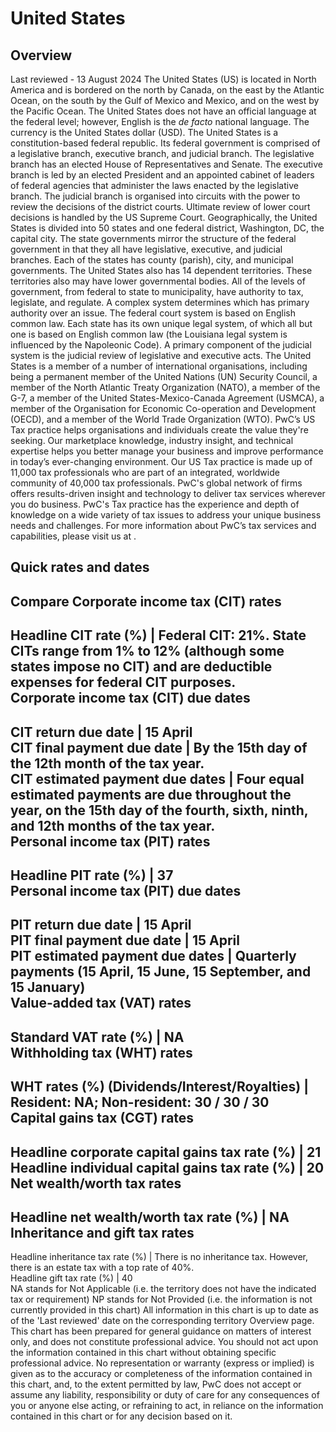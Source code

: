 # United States
## Overview
Last reviewed - 13 August 2024
The United States (US) is located in North America and is bordered on the north by Canada, on the east by the Atlantic Ocean, on the south by the Gulf of Mexico and Mexico, and on the west by the Pacific Ocean. The United States does not have an official language at the federal level; however, English is the _de facto_ national language. The currency is the United States dollar (USD).
The United States is a constitution-based federal republic. Its federal government is comprised of a legislative branch, executive branch, and judicial branch. The legislative branch has an elected House of Representatives and Senate. The executive branch is led by an elected President and an appointed cabinet of leaders of federal agencies that administer the laws enacted by the legislative branch. The judicial branch is organised into circuits with the power to review the decisions of the district courts. Ultimate review of lower court decisions is handled by the US Supreme Court.
Geographically, the United States is divided into 50 states and one federal district, Washington, DC, the capital city. The state governments mirror the structure of the federal government in that they all have legislative, executive, and judicial branches. Each of the states has county (parish), city, and municipal governments. The United States also has 14 dependent territories. These territories also may have lower governmental bodies.
All of the levels of government, from federal to state to municipality, have authority to tax, legislate, and regulate. A complex system determines which has primary authority over an issue.
The federal court system is based on English common law. Each state has its own unique legal system, of which all but one is based on English common law (the Louisiana legal system is influenced by the Napoleonic Code). A primary component of the judicial system is the judicial review of legislative and executive acts.
The United States is a member of a number of international organisations, including being a permanent member of the United Nations (UN) Security Council, a member of the North Atlantic Treaty Organization (NATO), a member of the G-7, a member of the United States-Mexico-Canada Agreement (USMCA), a member of the Organisation for Economic Co-operation and Development (OECD), and a member of the World Trade Organization (WTO).
PwC’s US Tax practice helps organisations and individuals create the value they're seeking. Our marketplace knowledge, industry insight, and technical expertise helps you better manage your business and improve performance in today’s ever-changing environment. Our US Tax practice is made up of 11,000 tax professionals who are part of an integrated, worldwide community of 40,000 tax professionals. PwC's global network of firms offers results-driven insight and technology to deliver tax services wherever you do business. PwC's Tax practice has the experience and depth of knowledge on a wide variety of tax issues to address your unique business needs and challenges.
For more information about PwC’s tax services and capabilities, please visit us at .
## Quick rates and dates
Compare
Corporate income tax (CIT) rates   
---  
Headline CIT rate (%) |  Federal CIT: 21%. State CITs range from 1% to 12% (although some states impose no CIT) and are deductible expenses for federal CIT purposes.  
Corporate income tax (CIT) due dates   
---  
CIT return due date |  15 April  
CIT final payment due date |  By the 15th day of the 12th month of the tax year.  
CIT estimated payment due dates |  Four equal estimated payments are due throughout the year, on the 15th day of the fourth, sixth, ninth, and 12th months of the tax year.  
Personal income tax (PIT) rates   
---  
Headline PIT rate (%) |  37  
Personal income tax (PIT) due dates   
---  
PIT return due date |  15 April  
PIT final payment due date |  15 April  
PIT estimated payment due dates |  Quarterly payments (15 April, 15 June, 15 September, and 15 January)  
Value-added tax (VAT) rates   
---  
Standard VAT rate (%) |  NA  
Withholding tax (WHT) rates   
---  
WHT rates (%) (Dividends/Interest/Royalties) |  Resident: NA; Non-resident: 30 / 30 / 30  
Capital gains tax (CGT) rates   
---  
Headline corporate capital gains tax rate (%) |  21  
Headline individual capital gains tax rate (%) |  20  
Net wealth/worth tax rates   
---  
Headline net wealth/worth tax rate (%) |  NA  
Inheritance and gift tax rates   
---  
Headline inheritance tax rate (%) |  There is no inheritance tax. However, there is an estate tax with a top rate of 40%.  
Headline gift tax rate (%) |  40  
NA stands for Not Applicable (i.e. the territory does not have the indicated tax or requirement)
NP stands for Not Provided (i.e. the information is not currently provided in this chart) 
All information in this chart is up to date as of the 'Last reviewed' date on the corresponding territory Overview page. This chart has been prepared for general guidance on matters of interest only, and does not constitute professional advice. You should not act upon the information contained in this chart without obtaining specific professional advice. No representation or warranty (express or implied) is given as to the accuracy or completeness of the information contained in this chart, and, to the extent permitted by law, PwC does not accept or assume any liability, responsibility or duty of care for any consequences of you or anyone else acting, or refraining to act, in reliance on the information contained in this chart or for any decision based on it.
